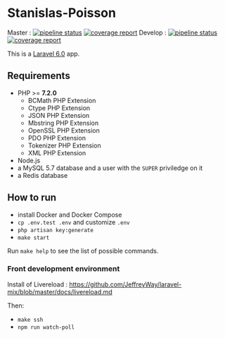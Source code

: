 # Stanislas-Poisson

Master : [![pipeline status](https://gitlab.com/Stanislas-Poisson/stanislas-poisson/badges/master/pipeline.svg)](https://gitlab.com/Stanislas-Poisson/stanislas-poisson/commits/master) [![coverage report](https://gitlab.com/Stanislas-Poisson/stanislas-poisson/badges/master/coverage.svg)](https://gitlab.com/Stanislas-Poisson/stanislas-poisson/commits/master)
Develop : [![pipeline status](https://gitlab.com/Stanislas-Poisson/stanislas-poisson/badges/develop/pipeline.svg)](https://gitlab.com/Stanislas-Poisson/stanislas-poisson/commits/develop) [![coverage report](https://gitlab.com/Stanislas-Poisson/stanislas-poisson/badges/develop/coverage.svg)](https://gitlab.com/Stanislas-Poisson/stanislas-poisson/commits/develop)

This is a [Laravel 6.0](https://laravel.com/docs/6.0) app.

## Requirements

- PHP >= **7.2.0**
  - BCMath PHP Extension
  - Ctype PHP Extension
  - JSON PHP Extension
  - Mbstring PHP Extension
  - OpenSSL PHP Extension
  - PDO PHP Extension
  - Tokenizer PHP Extension
  - XML PHP Extension
- Node.js
- a MySQL 5.7 database and a user with the `SUPER` priviledge on it
- a Redis database

## How to run

- install Docker and Docker Compose
- `cp .env.test .env` and customize `.env`
- `php artisan key:generate`
- `make start`

Run `make help` to see the list of possible commands.

### Front development environment

Install of Livereload : https://github.com/JeffreyWay/laravel-mix/blob/master/docs/livereload.md

Then:
- `make ssh`
- `npm run watch-poll`
